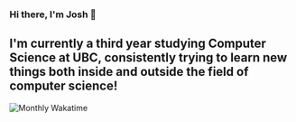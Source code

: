### Hi there, I'm Josh 🤠

## I'm currently a third year studying Computer Science at UBC, consistently trying to learn new things both inside and outside the field of computer science!

<img
  src="https://github.com/<username>/<repository-name>/blob/<branch-name>/images/stat.svg"
  alt="Monthly Wakatime"
/>

<!--
**JoshFung/JoshFung** is a ✨ _special_ ✨ repository because its `README.md` (this file) appears on your GitHub profile.

Here are some ideas to get you started:

- 🔭 I’m currently working on ...
- 🌱 I’m currently learning ...
- 👯 I’m looking to collaborate on ...
- 🤔 I’m looking for help with ...
- 💬 Ask me about ...
- 📫 How to reach me: ...
- 😄 Pronouns: ...
- ⚡ Fun fact: ...
-->
